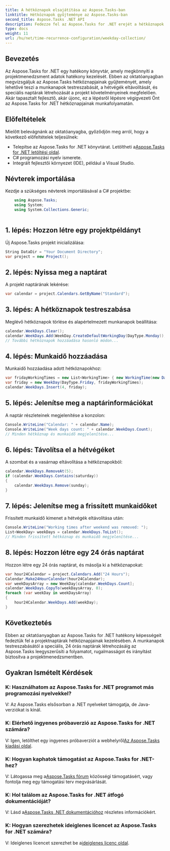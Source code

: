 ```yaml
---
title: A hétköznapok elsajátítása az Aspose.Tasks-ban
linktitle: Hétköznapok gyűjteménye az Aspose.Tasks-ban
second_title: Aspose.Tasks .NET API
description: Fedezze fel az Aspose.Tasks for .NET erejét a hétköznapok egyszerű kezelésében. Szabja testre a munkanapokat, távolítsa el a hétvégéket, és készítsen egyszerűen speciális naptárakat.
type: docs
weight: 11
url: /hu/net/time-recurrence-configuration/weekday-collection/
---
```

## Bevezetés
Az Aspose.Tasks for .NET egy hatékony könyvtár, amely megkönnyíti a projektmenedzsment adatok hatékony kezelését. Ebben az oktatóanyagban megvizsgáljuk az Aspose.Tasks hétköznapjainak gyűjteményét, amely lehetővé teszi a munkanapok testreszabását, a hétvégék eltávolítását, és speciális naptárak létrehozását a projekt követelményeinek megfelelően. Akár tapasztalt fejlesztő, akár újonc, ez a lépésről lépésre végigvezeti Önt az Aspose.Tasks for .NET hétköznapjainak munkafolyamatán.
## Előfeltételek
Mielőtt belevágnánk az oktatóanyagba, győződjön meg arról, hogy a következő előfeltételek teljesülnek:
-  Telepítse az Aspose.Tasks for .NET könyvtárat. Letöltheti a[Aspose.Tasks for .NET letöltési oldal](https://releases.aspose.com/tasks/net/).
- C# programozási nyelv ismerete.
- Integrált fejlesztői környezet (IDE), például a Visual Studio.
## Névterek importálása
Kezdje a szükséges névterek importálásával a C# projektbe:
```csharp
    using Aspose.Tasks;
    using System;
    using System.Collections.Generic;
    
```
## 1. lépés: Hozzon létre egy projektpéldányt
Új Aspose.Tasks projekt inicializálása:
```csharp
String DataDir = "Your Document Directory";
var project = new Project();
```
## 2. lépés: Nyissa meg a naptárat
A projekt naptárának lekérése:
```csharp
var calendar = project.Calendars.GetByName("Standard");
```
## 3. lépés: A hétköznapok testreszabása
Meglévő hétköznapok törlése és alapértelmezett munkanapok beállítása:
```csharp
calendar.WeekDays.Clear();
calendar.WeekDays.Add(WeekDay.CreateDefaultWorkingDay(DayType.Monday));
// További hétköznapok hozzáadása hasonló módon...
```
## 4. lépés: Munkaidő hozzáadása
Munkaidő hozzáadása adott hétköznapokhoz:
```csharp
var fridayWorkingTimes = new List<WorkingTime> { new WorkingTime(new DateTime(2020, 4, 13, 8, 0, 0), new DateTime(2020, 4, 13, 12, 0, 0)) };
var friday = new WeekDay(DayType.Friday, fridayWorkingTimes);
calendar.WeekDays.Insert(4, friday);
```
## 5. lépés: Jelenítse meg a naptárinformációkat
A naptár részleteinek megjelenítése a konzolon:
```csharp
Console.WriteLine("Calendar: " + calendar.Name);
Console.WriteLine("Week days count: " + calendar.WeekDays.Count);
// Minden hétköznap és munkaidő megjelenítése...
```
## 6. lépés: Távolítsa el a hétvégéket
A szombat és a vasárnap eltávolítása a hétköznapokból:
```csharp
calendar.WeekDays.RemoveAt(5);
if (calendar.WeekDays.Contains(saturday))
{
    calendar.WeekDays.Remove(sunday);
}
```
## 7. lépés: Jelenítse meg a frissített munkaidőket
Frissített munkaidő kimenet a hétvégék eltávolítása után:
```csharp
Console.WriteLine("Working times after weekend was removed: ");
List<WeekDay> weekDays = calendar.WeekDays.ToList();
// Minden frissített hétköznap és munkaidő megjelenítése...
```
## 8. lépés: Hozzon létre egy 24 órás naptárat
Hozzon létre egy 24 órás naptárat, és másolja ki a hétköznapokat:
```csharp
var hour24Calendar = project.Calendars.Add("24 Hours");
Calendar.Make24HourCalendar(hour24Calendar);
var weekDaysArray = new WeekDay[calendar.WeekDays.Count];
calendar.WeekDays.CopyTo(weekDaysArray, 0);
foreach (var weekDay in weekDaysArray)
{
    hour24Calendar.WeekDays.Add(weekDay);
}
```
## Következtetés
Ebben az oktatóanyagban az Aspose.Tasks for .NET hatékony képességeit fedeztük fel a projektnaptárak hétköznapjainak kezelésében. A munkanapok testreszabásától a speciális, 24 órás naptárak létrehozásáig az Aspose.Tasks leegyszerűsíti a folyamatot, rugalmasságot és irányítást biztosítva a projektmenedzsmentben.
## Gyakran Ismételt Kérdések
### K: Használhatom az Aspose.Tasks for .NET programot más programozási nyelvekkel?
V: Az Aspose.Tasks elsősorban a .NET nyelveket támogatja, de Java-verziókat is kínál.
### K: Elérhető ingyenes próbaverzió az Aspose.Tasks for .NET számára?
 V: Igen, letölthet egy ingyenes próbaverziót a webhelyről[Az Aspose.Tasks kiadási oldal](https://releases.aspose.com/).
### K: Hogyan kaphatok támogatást az Aspose.Tasks for .NET-hez?
 V: Látogassa meg a[Aspose.Tasks fórum](https://forum.aspose.com/c/tasks/15) közösségi támogatásért, vagy fontolja meg egy támogatási terv megvásárlását.
### K: Hol találom az Aspose.Tasks for .NET átfogó dokumentációját?
 V: Lásd a[Aspose.Tasks .NET dokumentációhoz](https://reference.aspose.com/tasks/net/) részletes információkért.
### K: Hogyan szerezhetek ideiglenes licencet az Aspose.Tasks for .NET számára?
 V: Ideiglenes licencet szerezhet be a[ideiglenes licenc oldal](https://purchase.aspose.com/temporary-license/).